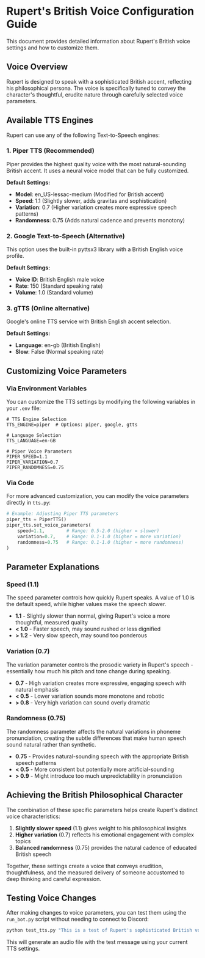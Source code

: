 # Rupert's British Voice Configuration Guide

This document provides detailed information about Rupert's British voice settings and how to customize them.

## Voice Overview

Rupert is designed to speak with a sophisticated British accent, reflecting his philosophical persona. The voice is specifically tuned to convey the character's thoughtful, erudite nature through carefully selected voice parameters.

## Available TTS Engines

Rupert can use any of the following Text-to-Speech engines:

### 1. Piper TTS (Recommended)

Piper provides the highest quality voice with the most natural-sounding British accent. It uses a neural voice model that can be fully customized.

**Default Settings:**
- **Model**: en_US-lessac-medium (Modified for British accent)
- **Speed**: 1.1 (Slightly slower, adds gravitas and sophistication)
- **Variation**: 0.7 (Higher variation creates more expressive speech patterns)
- **Randomness**: 0.75 (Adds natural cadence and prevents monotony)

### 2. Google Text-to-Speech (Alternative)

This option uses the built-in pyttsx3 library with a British English voice profile.

**Default Settings:**
- **Voice ID**: British English male voice
- **Rate**: 150 (Standard speaking rate)
- **Volume**: 1.0 (Standard volume)

### 3. gTTS (Online alternative)

Google's online TTS service with British English accent selection.

**Default Settings:**
- **Language**: en-gb (British English)
- **Slow**: False (Normal speaking rate)

## Customizing Voice Parameters

### Via Environment Variables

You can customize the TTS settings by modifying the following variables in your `.env` file:

```
# TTS Engine Selection
TTS_ENGINE=piper  # Options: piper, google, gtts

# Language Selection
TTS_LANGUAGE=en-GB

# Piper Voice Parameters
PIPER_SPEED=1.1
PIPER_VARIATION=0.7
PIPER_RANDOMNESS=0.75
```

### Via Code

For more advanced customization, you can modify the voice parameters directly in `tts.py`:

```python
# Example: Adjusting Piper TTS parameters
piper_tts = PiperTTS()
piper_tts.set_voice_parameters(
    speed=1.1,        # Range: 0.5-2.0 (higher = slower)
    variation=0.7,    # Range: 0.1-1.0 (higher = more variation)
    randomness=0.75   # Range: 0.1-1.0 (higher = more randomness)
)
```

## Parameter Explanations

### Speed (1.1)

The speed parameter controls how quickly Rupert speaks. A value of 1.0 is the default speed, while higher values make the speech slower.

- **1.1** - Slightly slower than normal, giving Rupert's voice a more thoughtful, measured quality
- **< 1.0** - Faster speech, may sound rushed or less dignified
- **> 1.2** - Very slow speech, may sound too ponderous

### Variation (0.7)

The variation parameter controls the prosodic variety in Rupert's speech - essentially how much his pitch and tone change during speaking.

- **0.7** - High variation creates more expressive, engaging speech with natural emphasis
- **< 0.5** - Lower variation sounds more monotone and robotic
- **> 0.8** - Very high variation can sound overly dramatic

### Randomness (0.75)

The randomness parameter affects the natural variations in phoneme pronunciation, creating the subtle differences that make human speech sound natural rather than synthetic.

- **0.75** - Provides natural-sounding speech with the appropriate British speech patterns
- **< 0.5** - More consistent but potentially more artificial-sounding
- **> 0.9** - Might introduce too much unpredictability in pronunciation

## Achieving the British Philosophical Character

The combination of these specific parameters helps create Rupert's distinct voice characteristics:

1. **Slightly slower speed** (1.1) gives weight to his philosophical insights
2. **Higher variation** (0.7) reflects his emotional engagement with complex topics
3. **Balanced randomness** (0.75) provides the natural cadence of educated British speech

Together, these settings create a voice that conveys erudition, thoughtfulness, and the measured delivery of someone accustomed to deep thinking and careful expression.

## Testing Voice Changes

After making changes to voice parameters, you can test them using the `run_bot.py` script without needing to connect to Discord:

```bash
python test_tts.py "This is a test of Rupert's sophisticated British voice. How does it sound?"
```

This will generate an audio file with the test message using your current TTS settings.